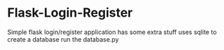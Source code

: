 # Flask-Login-Register 
Simple flask login/register application has some extra stuff
uses sqlite
to create a database run the database.py
